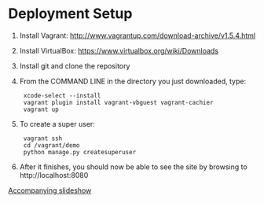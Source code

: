 # **Deployment Setup** #

1. Install Vagrant: http://www.vagrantup.com/download-archive/v1.5.4.html
2. Install VirtualBox: https://www.virtualbox.org/wiki/Downloads
3. Install git and clone the repository
4. From the COMMAND LINE in the directory you just downloaded, type:

        xcode-select --install
        vagrant plugin install vagrant-vbguest vagrant-cachier
        vagrant up
5. To create a super user:

        vagrant ssh
        cd /vagrant/demo
        python manage.py createsuperuser
6. After it finishes, you should now be able to see the site by browsing to http://localhost:8080

[Accompanying slideshow](https://docs.google.com/presentation/d/1SL4GJk9mvUew0657sZJzmsXykehHyq2s8M4Yg8Cx6y8/edit?usp=sharing)
